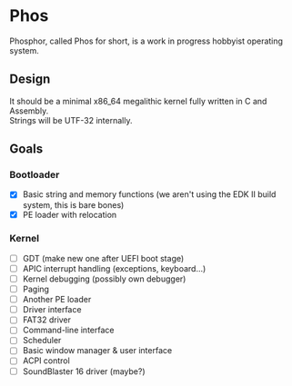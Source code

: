 # Phos
Phosphor, called Phos for short, is a work in progress hobbyist operating system.

## Design

It should be a minimal x86_64 megalithic kernel fully written in C and Assembly.\
Strings will be UTF-32 internally.

## Goals

### Bootloader

- [x] Basic string and memory functions (we aren't using the EDK II build system, this is bare bones)
- [x] PE loader with relocation

### Kernel

- [ ] GDT (make new one after UEFI boot stage)
- [ ] APIC interrupt handling (exceptions, keyboard...)
- [ ] Kernel debugging (possibly own debugger)
- [ ] Paging
- [ ] Another PE loader
- [ ] Driver interface
- [ ] FAT32 driver
- [ ] Command-line interface
- [ ] Scheduler
- [ ] Basic window manager & user interface
- [ ] ACPI control
- [ ] SoundBlaster 16 driver (maybe?)
